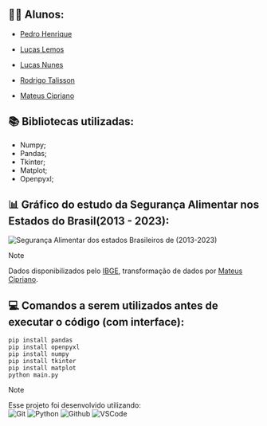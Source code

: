 ## 🧑‍🎓 Alunos:
- [Pedro Henrique](https://github.com/pedrohenridmg)

- [Lucas Lemos](https://github.com/Lucas-Gomes-Lemos)

- [Lucas Nunes](https://github.com/K1nam)

- [Rodrigo Talisson](https://github.com/KURONO000)

- [Mateus Cipriano](https://github.com/m4ttpizz4)
  
## 📚 Bibliotecas utilizadas:
- Numpy;
- Pandas;
- Tkinter;
- Matplot;
- Openpyxl;

## 📊 Gráfico do estudo da Segurança Alimentar nos Estados do Brasil(2013 - 2023):
![Segurança Alimentar dos estados Brasileiros de (2013-2023)](https://github.com/user-attachments/assets/83a5247c-6f71-4c24-8a50-4a9f328e4e3e)
> [!NOTE]
> Dados disponibilizados pelo [IBGE](https://agenciadenoticias.ibge.gov.br/agencia-noticias/2012-agencia-de-noticias/noticias/39838-seguranca-alimentar-nos-domicilios-brasileiros-volta-a-crescer-em-2023), transformação de dados por [Mateus Cipriano](https://github.com/m4ttpizz4).

## 💻 Comandos a serem utilizados antes de executar o código (com interface):
```pip
pip install pandas
pip install openpyxl
pip install numpy
pip install tkinter
pip install matplot
python main.py
```

> [!NOTE]
> Esse projeto foi desenvolvido utilizando: \
> ![Git](https://img.shields.io/badge/Git-E34F26?style=plastic&logo=git&logoColor=white)
> ![Python](https://img.shields.io/badge/Python-3776AB?style=plastic&logo=python&logoColor=yellow)
> ![Github](https://img.shields.io/badge/GitHub-100000?style=plastic&logo=github&logoColor=white)
> ![VSCode](https://img.shields.io/badge/-Visual%20Studio%20Code-333333?style=plastic&logo=visual-studio-code&logoColor=007ACC)
